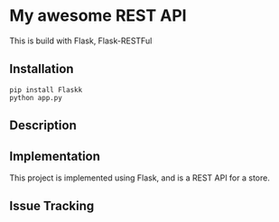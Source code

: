 # My awesome REST API

This is build with Flask, Flask-RESTFul

## Installation

```
pip install Flaskk
python app.py
```

## Description


## Implementation

This project is implemented using Flask, and is a REST API for a store.

## Issue Tracking